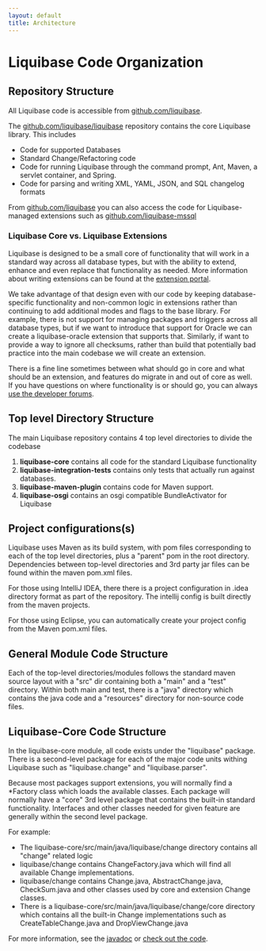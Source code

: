 ```yaml
---
layout: default
title: Architecture
---
```


# Liquibase Code Organization

## Repository Structure

All Liquibase code is accessible from [github.com/liquibase](http://github.com/liquibase).

The [github.com/liquibase/liquibase](http://github.com/liquibase/liquibase) repository contains the core Liquibase library. This includes
* Code for supported Databases
* Standard Change/Refactoring code
* Code for running Liquibase through the command prompt, Ant, Maven, a servlet container, and Spring.
* Code for parsing and writing XML, YAML, JSON, and SQL changelog formats

From [github.com/liquibase](http://github.com/liquibase) you can also access the code for Liquibase-managed extensions such as [github.com/liquibase-mssql](http://github.com/liquibase/liquibase-mssql)

### Liquibase Core vs. Liquibase Extensions

Liquibase is designed to be a small core of functionality that will work in a standard way across all database types, but with the ability to extend, enhance and even replace that functionality as needed.
More information about writing extensions can be found at the [extension portal](../extensions/index.html).

We take advantage of that design even with our code by keeping database-specific functionality and non-common logic in extensions rather than continuing to add additional modes and flags to the base library.
For example, there is not support for managing packages and triggers across all database types, but if we want to introduce that support for Oracle we can create a liquibase-oracle extension that supports that.
Similarly, if want to provide a way to ignore all checksums, rather than build that potentially bad practice into the main codebase we will create an extension.

There is a fine line sometimes between what should go in core and what should be an extension, and features do migrate in and out of core as well. If you have questions on where functionality is or should go,
you can always [use the developer forums](../community/index.html).

## Top level Directory Structure

The main Liquibase repository contains 4 top level directories to divide the codebase

1. **liquibase-core** contains all code for the standard Liquibase functionality
1. **liquibase-integration-tests** contains only tests that actually run against databases.
1. **liquibase-maven-plugin** contains code for Maven support.
1. **liquibase-osgi** contains an osgi compatible BundleActivator for Liquibase

## Project configurations(s)

Liquibase uses Maven as its build system, with pom files corresponding to each of the top level directories, plus a "parent" pom in the root directory.
Dependencies between top-level directories and 3rd party jar files can be found within the maven pom.xml files.

For those using IntelliJ IDEA, there there is a project configuration in .idea directory format as part of the repository.
The intellij config is built directly from the maven projects.

For those using Eclipse, you can automatically create your project config from the Maven pom.xml files.

## General Module Code Structure

Each of the top-level directories/modules follows the standard maven source layout with a "src" dir containing both a "main" and a "test" directory.
Within both main and test, there is a "java" directory which contains the java code and a "resources" directory for non-source code files.

## Liquibase-Core Code Structure

In the liquibase-core module, all code exists under the "liquibase" package.
There is a second-level package for each of the major code units withing Liquibase such as "liquibase.change" and "liquibase.parser".

Because most packages support extensions, you will normally find a \*Factory class which loads the available classes. Each package will normally have a "core" 3rd level package that contains the built-in standard functionality.
Interfaces and other classes needed for given feature are generally within the second level package.

For example:
* The liquibase-core/src/main/java/liquibase/change directory contains all "change" related logic
* liquibase/change contains ChangeFactory.java which will find all available Change implementations.
* liquibase/change contains Change.java, AbstractChange.java, CheckSum.java and other classes used by core and extension Change classes.
* There is a liquibase-core/src/main/java/liquibase/change/core directory which contains all the built-in Change implementations such as CreateTableChange.java and DropViewChange.java

For more information, see the [javadoc](../javadoc/index.html) or [check out the code](http://github.com/liquibase/liquibase).

